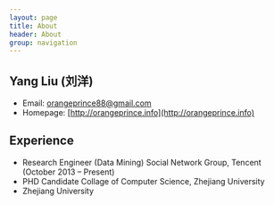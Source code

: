 ```yaml
---
layout: page
title: About
header: About
group: navigation
---
```


## Yang Liu (刘洋)
* Email: [orangeprince88@gmail.com](mailto:orangeprince88@gmail.com)
* Homepage: [http://orangeprince.info](http://orangeprince.info)
	
## Experience
* Research Engineer (Data Mining)
Social Network Group, Tencent (October 2013 – Present)
* PHD Candidate 
Collage of Computer Science, Zhejiang University
* Zhejiang University

